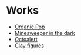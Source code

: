 # Works
 - [Organic Pop](../opop/)
 - [Minesweeper in the dark](../minesweeper/)
 - [Octoalert](octoalert.md)
 - [Clay figures](clay.md)
